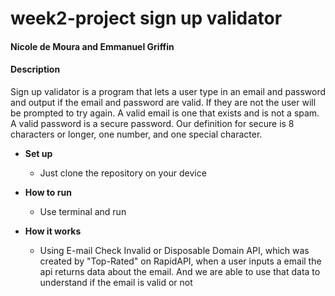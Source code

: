 # week2-project sign up validator

#### Nicole de Moura and Emmanuel Griffin

#### Description
Sign up validator is a program that lets a user type in an email and password and output if the email and password are valid. If they are not the user will be prompted to try again. A valid email is one that exists and is not a spam. A valid password is a secure password. Our definition for secure is 8 characters or longer, one number, and one special character. 

* **Set up**
  * Just clone the repository on your device

* **How to run**
  * Use terminal and run

* **How it works**
  * Using E-mail Check Invalid or Disposable Domain API, which was created by "Top-Rated" on RapidAPI, when a user inputs a email the api returns data about the email. And we are able to use that data to understand if the email is valid or not




